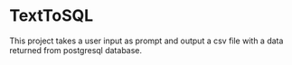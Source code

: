 # TextToSQL
This project takes a user input as prompt and output a csv file with a data returned from postgresql database.
